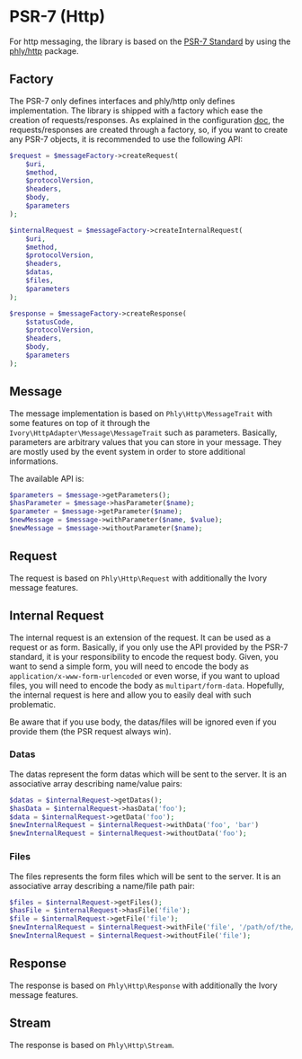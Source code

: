 # PSR-7 (Http)

For http messaging, the library is based on the [PSR-7 Standard](https://github.com/php-fig/fig-standards/blob/master/proposed/http-message.md) 
by using the [phly/http](https://github.com/phly/http) package.

## Factory

The PSR-7 only defines interfaces and phly/http only defines implementation. The library is shipped with a factory 
which ease the creation of requests/responses. As explained in the configuration [doc](/doc/configuration.md#messafe-factory),
the requests/responses are created through a factory, so, if you want to create any PSR-7 objects, it is recommended 
to use the following API:

``` php
$request = $messageFactory->createRequest(
    $uri,
    $method,
    $protocolVersion,
    $headers,
    $body,
    $parameters
);

$internalRequest = $messageFactory->createInternalRequest(
    $uri,
    $method,
    $protocolVersion,
    $headers,
    $datas,
    $files,
    $parameters
);

$response = $messageFactory->createResponse(
    $statusCode,
    $protocolVersion,
    $headers,
    $body,
    $parameters
);
```

## Message

The message implementation is based on `Phly\Http\MessageTrait` with some features on top of it through the 
`Ivory\HttpAdapter\Message\MessageTrait` such as parameters. Basically, parameters are arbitrary values that you can 
store in your message. They are mostly used by the event system in order to store additional informations.

The available API is:

``` php
$parameters = $message->getParameters();
$hasParameter = $message->hasParameter($name);
$parameter = $message->getParameter($name);
$newMessage = $message->withParameter($name, $value);
$newMessage = $message->withoutParameter($name);
```

## Request

The request is based on `Phly\Http\Request` with additionally the Ivory message features. 

## Internal Request

The internal request is an extension of the request. It can be used as a request or as form. Basically, if you only use 
the API provided by the PSR-7 standard, it is your responsibility to encode the request body. Given, you want to send a 
simple form, you will need to encode the body as `application/x-www-form-urlencoded` or even worse, if you want to 
upload files, you will need to encode the body as `multipart/form-data`. Hopefully, the internal request is here and 
allow you to easily deal with such problematic.

Be aware that if you use body, the datas/files will be ignored even if you provide them (the PSR request always win).

### Datas

The datas represent the form datas which will be sent to the server. It is an associative array describing name/value
pairs:

``` php
$datas = $internalRequest->getDatas();
$hasData = $internalRequest->hasData('foo');
$data = $internalRequest->getData('foo');
$newInternalRequest = $internalRequest->withData('foo', 'bar')
$newInternalRequest = $internalRequest->withoutData('foo');
```

### Files

The files represents the form files which will be sent to the server. It is an associative array describing a name/file
path pair:

``` php
$files = $internalRequest->getFiles();
$hasFile = $internalRequest->hasFile('file');
$file = $internalRequest->getFile('file');
$newInternalRequest = $internalRequest->withFile('file', '/path/of/the/file');
$newInternalRequest = $internalRequest->withoutFile('file');
```

## Response

The response is based on `Phly\Http\Response` with additionally the Ivory message features. 

## Stream

The response is based on `Phly\Http\Stream`.
